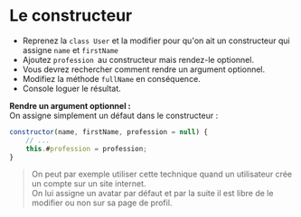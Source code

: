 # Le constructeur

- Reprenez la `class User` et la modifier pour qu'on ait un constructeur qui assigne `name` et `firstName`
- Ajoutez `profession `au constructeur mais rendez-le optionnel.
- Vous devrez rechercher comment rendre un argument optionnel.
- Modifiez la méthode `fullName` en conséquence.
- Console loguer le résultat.

**Rendre un argument optionnel :**  
On assigne simplement un défaut dans le constructeur : 
```javascript
constructor(name, firstName, profession = null) {
    // ...
    this.#profession = profession;
}
```

> On peut par exemple utiliser cette technique quand un utilisateur crée un compte sur un site internet.  
> On lui assigne un avatar par défaut et par la suite il est libre de le modifier ou non sur sa page de profil.
